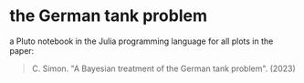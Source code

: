 # the German tank problem

a Pluto notebook in the Julia programming language for all plots in the paper:

> C. Simon. "A Bayesian treatment of the German tank problem". (2023)

